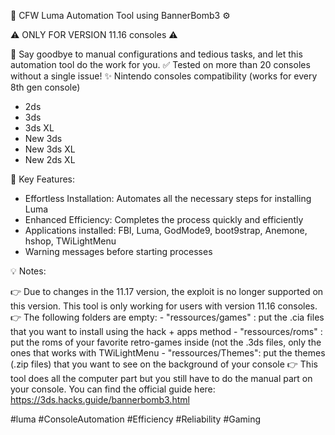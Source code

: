 🔧 CFW Luma Automation Tool using BannerBomb3 ⚙️

⚠️ ONLY FOR VERSION 11.16 consoles ⚠️

🤖 Say goodbye to manual configurations and tedious tasks, and let this automation tool do the work for you.
✅ Tested on more than 20 consoles without a single issue!
✨ Nintendo consoles compatibility (works for every 8th gen console)
  * 2ds
  * 3ds
  * 3ds XL
  * New 3ds
  * New 3ds XL
  * New 2ds XL

🚀 Key Features:
  - Effortless Installation: Automates all the necessary steps for installing Luma
  - Enhanced Efficiency: Completes the process quickly and efficiently
  - Applications installed: FBI, Luma, GodMode9, boot9strap, Anemone, hshop, TWiLightMenu
  - Warning messages before starting processes

💡 Notes:

  👉 Due to changes in the 11.17 version, the exploit is no longer supported on this version. This tool is only working for users with version 11.16 consoles.  
  👉 The following folders are empty:
      - "ressources/games" : put the .cia files that you want to install using the hack + apps method
      - "ressources/roms"  : put the roms of your favorite retro-games inside (not the .3ds files, only the ones that works with TWiLightMenu
      - "ressources/Themes": put the themes (.zip files) that you want to see on the background of your console
  👉 This tool does all the computer part but you still have to do the manual part on your console. You can find the official guide here: https://3ds.hacks.guide/bannerbomb3.html



#luma #ConsoleAutomation #Efficiency #Reliability #Gaming
